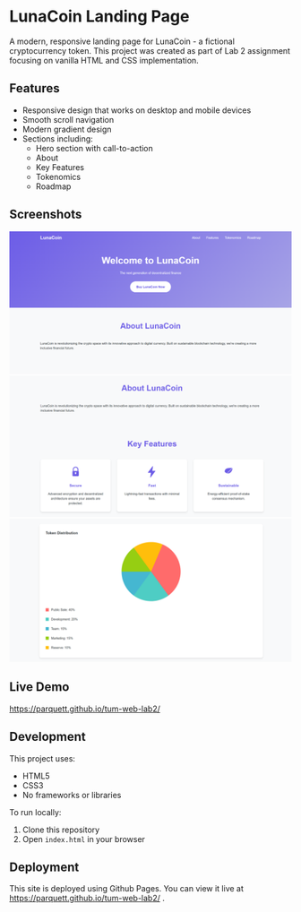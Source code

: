 # LunaCoin Landing Page

A modern, responsive landing page for LunaCoin - a fictional cryptocurrency token. This project was created as part of Lab 2 assignment focusing on vanilla HTML and CSS implementation.

## Features

- Responsive design that works on desktop and mobile devices
- Smooth scroll navigation
- Modern gradient design
- Sections including:
  - Hero section with call-to-action
  - About
  - Key Features
  - Tokenomics
  - Roadmap

## Screenshots

![LunaCoin Homepage](assets/screenshots/homepage.png)
![LunaCoin Features](assets/screenshots/features.png)
![LunaCoin Tokenomics](assets/screenshots/tokenomics.png)

## Live Demo

https://parquett.github.io/tum-web-lab2/

## Development

This project uses:
- HTML5
- CSS3
- No frameworks or libraries

To run locally:
1. Clone this repository
2. Open `index.html` in your browser

## Deployment

This site is deployed using Github Pages. You can view it live at https://parquett.github.io/tum-web-lab2/ .